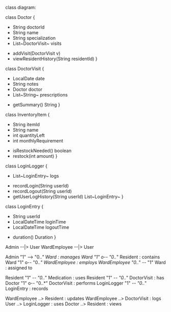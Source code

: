 class diagram: 

class Doctor {
- String doctorId
- String name
- String specialization
- List~DoctorVisit~ visits
+ addVisit(DoctorVisit v)
+ viewResidentHistory(String residentId)
}


class DoctorVisit {
- LocalDate date
- String notes
- Doctor doctor
- List~String~ prescriptions
+ getSummary() String
}


class InventoryItem {
- String itemId
- String name
- int quantityLeft
- int monthlyRequirement
+ isRestockNeeded() boolean
+ restock(int amount)
}


class LoginLogger {
- List~LoginEntry~ logs
+ recordLogin(String userId)
+ recordLogout(String userId)
+ getUserLogHistory(String userId) List~LoginEntry~
}


class LoginEntry {
- String userId
- LocalDateTime loginTime
- LocalDateTime logoutTime
+ duration() Duration
}


Admin --|> User
WardEmployee --|> User


Admin "1" --> "0..*" Ward : manages
Ward "1" o-- "0..*" Resident : contains
Ward "1" o-- "0..*" WardEmployee : employs
WardEmployee "0..*" -- "1" Ward : assigned to


Resident "1" *-- "0..*" Medication : uses
Resident "1" *-- "0..*" DoctorVisit : has
Doctor "1" o-- "0..*" DoctorVisit : performs
LoginLogger "1" *-- "0..*" LoginEntry : records


WardEmployee ..> Resident : updates
WardEmployee ..> DoctorVisit : logs
User ..> LoginLogger : uses
Doctor ..> Resident : views